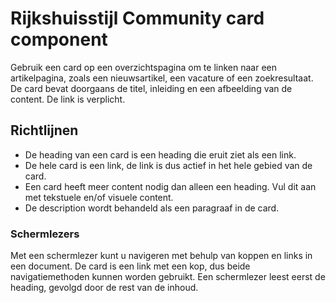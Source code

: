 <!-- @license CC0-1.0 -->

# Rijkshuisstijl Community card component

Gebruik een card op een overzichtspagina om te linken naar een artikelpagina, zoals een nieuwsartikel, een vacature of een zoekresultaat.
De card bevat doorgaans de titel, inleiding en een afbeelding van de content.
De link is verplicht.

## Richtlijnen

- De heading van een card is een heading die eruit ziet als een link.
- De hele card is een link, de link is dus actief in het hele gebied van de card.
- Een card heeft meer content nodig dan alleen een heading.
  Vul dit aan met tekstuele en/of visuele content.
- De description wordt behandeld als een paragraaf in de card.

### Schermlezers

Met een schermlezer kunt u navigeren met behulp van koppen en links in een document.
De card is een link met een kop, dus beide navigatiemethoden kunnen worden gebruikt.
Een schermlezer leest eerst de heading, gevolgd door de rest van de inhoud.
